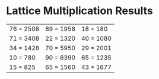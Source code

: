 # Lattice Multiplication Results

|   |   |   |
|---|---|---|
| 76 = 2508 | 89 = 1958 | 18 = 180 |
| 71 = 3408 | 22 = 1320 | 40 = 1080 |
| 34 = 1428 | 70 = 5950 | 29 = 2001 |
| 10 = 780 | 90 = 6390 | 65 = 1235 |
| 15 = 825 | 65 = 1560 | 43 = 1677 |
